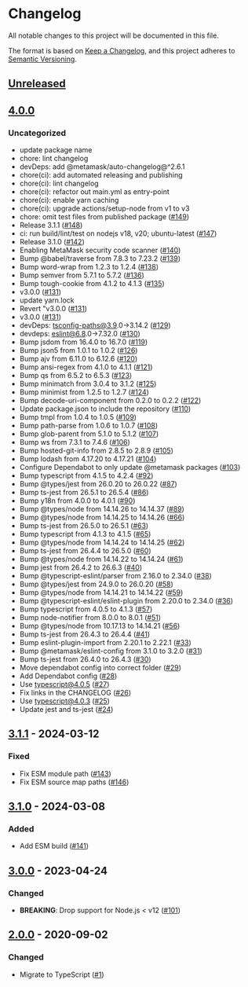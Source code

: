 # Changelog
All notable changes to this project will be documented in this file.

The format is based on [Keep a Changelog](https://keepachangelog.com/en/1.0.0/),
and this project adheres to [Semantic Versioning](https://semver.org/spec/v2.0.0.html).

## [Unreleased]

## [4.0.0]
### Uncategorized
- update package name
- chore: lint changelog
- devDeps: add @metamask/auto-changelog@^2.6.1
- chore(ci): add automated releasing and publishing
- chore(ci): lint changelog
- chore(ci): refactor out main.yml as entry-point
- chore(ci): enable yarn caching
- chore(ci): upgrade actions/setup-node from v1 to v3
- chore: omit test files from published package ([#149](https://github.com/legobeat/safe-event-emitter/pull/149))
- Release 3.1.1 ([#148](https://github.com/legobeat/safe-event-emitter/pull/148))
- ci: run build/lint/test on nodejs v18, v20; ubuntu-latest ([#147](https://github.com/legobeat/safe-event-emitter/pull/147))
- Release 3.1.0 ([#142](https://github.com/legobeat/safe-event-emitter/pull/142))
- Enabling MetaMask security code scanner ([#140](https://github.com/legobeat/safe-event-emitter/pull/140))
- Bump @babel/traverse from 7.8.3 to 7.23.2 ([#139](https://github.com/legobeat/safe-event-emitter/pull/139))
- Bump word-wrap from 1.2.3 to 1.2.4 ([#138](https://github.com/legobeat/safe-event-emitter/pull/138))
- Bump semver from 5.7.1 to 5.7.2 ([#136](https://github.com/legobeat/safe-event-emitter/pull/136))
- Bump tough-cookie from 4.1.2 to 4.1.3 ([#135](https://github.com/legobeat/safe-event-emitter/pull/135))
- v3.0.0 ([#131](https://github.com/legobeat/safe-event-emitter/pull/131))
- update yarn.lock
- Revert "v3.0.0 ([#131](https://github.com/legobeat/safe-event-emitter/pull/131))
- v3.0.0 ([#131](https://github.com/legobeat/safe-event-emitter/pull/131))
- devDeps: tsconfig-paths@3.9.0->3.14.2 ([#129](https://github.com/legobeat/safe-event-emitter/pull/129))
- devdeps: eslint@6.8.0->7.32.0 ([#130](https://github.com/legobeat/safe-event-emitter/pull/130))
- Bump jsdom from 16.4.0 to 16.7.0 ([#119](https://github.com/legobeat/safe-event-emitter/pull/119))
- Bump json5 from 1.0.1 to 1.0.2 ([#126](https://github.com/legobeat/safe-event-emitter/pull/126))
- Bump ajv from 6.11.0 to 6.12.6 ([#120](https://github.com/legobeat/safe-event-emitter/pull/120))
- Bump ansi-regex from 4.1.0 to 4.1.1 ([#121](https://github.com/legobeat/safe-event-emitter/pull/121))
- Bump qs from 6.5.2 to 6.5.3 ([#123](https://github.com/legobeat/safe-event-emitter/pull/123))
- Bump minimatch from 3.0.4 to 3.1.2 ([#125](https://github.com/legobeat/safe-event-emitter/pull/125))
- Bump minimist from 1.2.5 to 1.2.7 ([#124](https://github.com/legobeat/safe-event-emitter/pull/124))
- Bump decode-uri-component from 0.2.0 to 0.2.2 ([#122](https://github.com/legobeat/safe-event-emitter/pull/122))
- Update package.json to include the repository ([#110](https://github.com/legobeat/safe-event-emitter/pull/110))
- Bump tmpl from 1.0.4 to 1.0.5 ([#109](https://github.com/legobeat/safe-event-emitter/pull/109))
- Bump path-parse from 1.0.6 to 1.0.7 ([#108](https://github.com/legobeat/safe-event-emitter/pull/108))
- Bump glob-parent from 5.1.0 to 5.1.2 ([#107](https://github.com/legobeat/safe-event-emitter/pull/107))
- Bump ws from 7.3.1 to 7.4.6 ([#106](https://github.com/legobeat/safe-event-emitter/pull/106))
- Bump hosted-git-info from 2.8.5 to 2.8.9 ([#105](https://github.com/legobeat/safe-event-emitter/pull/105))
- Bump lodash from 4.17.20 to 4.17.21 ([#104](https://github.com/legobeat/safe-event-emitter/pull/104))
- Configure Dependabot to only update @metamask packages ([#103](https://github.com/legobeat/safe-event-emitter/pull/103))
- Bump typescript from 4.1.5 to 4.2.4 ([#92](https://github.com/legobeat/safe-event-emitter/pull/92))
- Bump @types/jest from 26.0.20 to 26.0.22 ([#87](https://github.com/legobeat/safe-event-emitter/pull/87))
- Bump ts-jest from 26.5.1 to 26.5.4 ([#86](https://github.com/legobeat/safe-event-emitter/pull/86))
- Bump y18n from 4.0.0 to 4.0.1 ([#90](https://github.com/legobeat/safe-event-emitter/pull/90))
- Bump @types/node from 14.14.26 to 14.14.37 ([#89](https://github.com/legobeat/safe-event-emitter/pull/89))
- Bump @types/node from 14.14.25 to 14.14.26 ([#66](https://github.com/legobeat/safe-event-emitter/pull/66))
- Bump ts-jest from 26.5.0 to 26.5.1 ([#63](https://github.com/legobeat/safe-event-emitter/pull/63))
- Bump typescript from 4.1.3 to 4.1.5 ([#65](https://github.com/legobeat/safe-event-emitter/pull/65))
- Bump @types/node from 14.14.24 to 14.14.25 ([#62](https://github.com/legobeat/safe-event-emitter/pull/62))
- Bump ts-jest from 26.4.4 to 26.5.0 ([#60](https://github.com/legobeat/safe-event-emitter/pull/60))
- Bump @types/node from 14.14.22 to 14.14.24 ([#61](https://github.com/legobeat/safe-event-emitter/pull/61))
- Bump jest from 26.4.2 to 26.6.3 ([#40](https://github.com/legobeat/safe-event-emitter/pull/40))
- Bump @typescript-eslint/parser from 2.16.0 to 2.34.0 ([#38](https://github.com/legobeat/safe-event-emitter/pull/38))
- Bump @types/jest from 24.9.0 to 26.0.20 ([#58](https://github.com/legobeat/safe-event-emitter/pull/58))
- Bump @types/node from 14.14.21 to 14.14.22 ([#59](https://github.com/legobeat/safe-event-emitter/pull/59))
- Bump @typescript-eslint/eslint-plugin from 2.20.0 to 2.34.0 ([#36](https://github.com/legobeat/safe-event-emitter/pull/36))
- Bump typescript from 4.0.5 to 4.1.3 ([#57](https://github.com/legobeat/safe-event-emitter/pull/57))
- Bump node-notifier from 8.0.0 to 8.0.1 ([#51](https://github.com/legobeat/safe-event-emitter/pull/51))
- Bump @types/node from 10.17.13 to 14.14.21 ([#56](https://github.com/legobeat/safe-event-emitter/pull/56))
- Bump ts-jest from 26.4.3 to 26.4.4 ([#41](https://github.com/legobeat/safe-event-emitter/pull/41))
- Bump eslint-plugin-import from 2.20.1 to 2.22.1 ([#33](https://github.com/legobeat/safe-event-emitter/pull/33))
- Bump @metamask/eslint-config from 3.1.0 to 3.2.0 ([#31](https://github.com/legobeat/safe-event-emitter/pull/31))
- Bump ts-jest from 26.4.0 to 26.4.3 ([#30](https://github.com/legobeat/safe-event-emitter/pull/30))
- Move dependabot config into correct folder ([#29](https://github.com/legobeat/safe-event-emitter/pull/29))
- Add Dependabot config ([#28](https://github.com/legobeat/safe-event-emitter/pull/28))
- Use typescript@4.0.5 ([#27](https://github.com/legobeat/safe-event-emitter/pull/27))
- Fix links in the CHANGELOG ([#26](https://github.com/legobeat/safe-event-emitter/pull/26))
- Use typescript@4.0.3 ([#25](https://github.com/legobeat/safe-event-emitter/pull/25))
- Update jest and ts-jest ([#24](https://github.com/legobeat/safe-event-emitter/pull/24))

## [3.1.1] - 2024-03-12
### Fixed
- Fix ESM module path ([#143](https://github.com/MetaMask/safe-event-emitter/pull/143))
- Fix ESM source map paths ([#146](https://github.com/MetaMask/safe-event-emitter/pull/146))

## [3.1.0] - 2024-03-08
### Added
- Add ESM build ([#141](https://github.com/MetaMask/safe-event-emitter/pull/141))

## [3.0.0] - 2023-04-24
### Changed
- **BREAKING**: Drop support for Node.js < v12 ([#101](https://github.com/MetaMask/safe-event-emitter/pull/101))

## [2.0.0] - 2020-09-02
### Changed
- Migrate to TypeScript ([#1](https://github.com/MetaMask/safe-event-emitter/pull/1))

[Unreleased]: https://github.com/legobeat/safe-event-emitter/compare/v4.0.0...HEAD
[4.0.0]: https://github.com/legobeat/safe-event-emitter/compare/v3.1.1...v4.0.0
[3.1.1]: https://github.com/legobeat/safe-event-emitter/compare/v3.1.0...v3.1.1
[3.1.0]: https://github.com/legobeat/safe-event-emitter/compare/v3.0.0...v3.1.0
[3.0.0]: https://github.com/legobeat/safe-event-emitter/compare/v2.0.0...v3.0.0
[2.0.0]: https://github.com/legobeat/safe-event-emitter/releases/tag/v2.0.0
